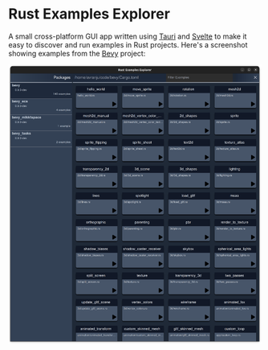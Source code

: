 # Rust Examples Explorer

A small cross-platform GUI app written using [Tauri](https://tauri.app/) and
[Svelte](https://svelte.dev/) to make it easy to discover and run examples in
Rust projects. Here's a screenshot showing examples from the
[Bevy](https://bevyengine.org/) project:

![Screenshot](./screenshot.png)
